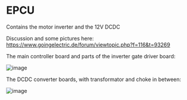 # EPCU

Contains the motor inverter and the 12V DCDC

Discussion and some pictures here: https://www.goingelectric.de/forum/viewtopic.php?f=116&t=93269

The main controller board and parts of the inverter gate driver board:

![image](20240624_EPCU_opened.jpg)


The DCDC converter boards, with transformator and choke in between:

![image](20240624_EPCU_DCDC.jpg)

